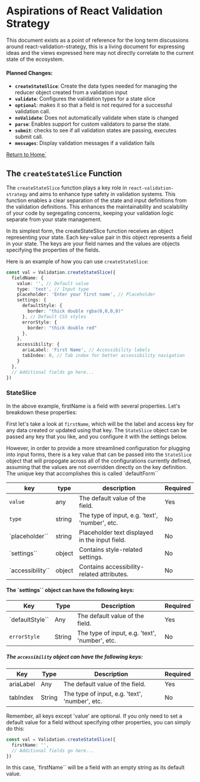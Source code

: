 # Aspirations of React Validation Strategy

This document exists as a point of reference for the long term discussions around react-validation-strategy, this is a living document for expressing ideas and the views expressed here may not directly correlate to the current state of the ecosystem.

#### Planned Changes:
- **`createStateSlice`**: Create the data types needed for managing the reducer object created from a validation input
- **`validate`**: Configures the validation types for a state slice
- **`optional`**: makes it so that a field is not required for a successful validation call.
- **`noValidate`**: Does not automatically validate when state is changed
- **`parse`**: Enables support for custom validators to parse the state.
- **`submit`**: checks to see if all validation states are passing, executes submit call.
- **`messages`**: Display validation messages if a validation fails


[Return to Home`](https://github.com/codymurphyjones/react-validation-strategy/)


## The `createStateSlice` Function
The `createStateSlice` function plays a key role in `react-validation-strategy` and aims to enhance type safety in validation systems. This function enables a clear separation of the state and input definitions from the validation definitions. This enhances the maintainability and scalability of your code by segregating concerns, keeping your validation logic separate from your state management.

In its simplest form, the createStateSlice function receives an object representing your state. Each key-value pair in this object represents a field in your state. The keys are your field names and the values are objects specifying the properties of the fields.

Here is an example of how you can use `createStateSlice`:

```ts
const val = Validation.createStateSlice({
  fieldName: {
    value: '', // Default value
    type: 'text', // Input type
    placeholder: 'Enter your first name', // Placeholder
    settings: {
      defaultStyle: {
		border: "thick double rgba(0,0,0,0)"
	  }, // Default CSS styles
      errorStyle: {
		border: "thick double red"
	  },
    },
    accessibility: {
      ariaLabel: 'First Name', // Accessibility labels
      tabIndex: 0, // Tab index for better accessibility navigation
    }
  },
  // Additional fields go here...
})
```

### StateSlice

In the above example, firstName is a field with several properties. Let's breakdown these properties:

First let's take a look at `firstName`, which will be the label and access key for any data created or updated using that key.  The `StateSlice` object can be passed any key that you like, and you configure it with the settings below.

However, in order to provide a more streamlined configuration for plugging into input forms, there is a key value that can be passed into the `StateSlice` object that will propogate across all of the configurations currently defined, assuming that the values are not overridden directly on the key definition.  The unique key that accomplishes this is called `defaultForm``

| key | type | description  | Required
| ------------- | ------------- | ------------- |---------------|
| `value` | any | The default value of the field. | Yes |
| `type` | string | The type of input, e.g. 'text', 'number', etc. | No |
| `placeholder`` | string | Placeholder text displayed in the input field. | No |
| `settings`` | object | Contains style-related settings. | No |
| `accessibility`` | object | Contains accessibility-related attributes. | No |


#### The `settings`` object can have the following keys:


Key |	Type |	Description	| Required
| ------------- | ------------- | ------------- |---------------|
| `defaultStyle``	| Any	| The default value of the field. |	Yes
| `errorStyle` | String |	The type of input, e.g. 'text', 'number', etc.|	No


#####  The `accessibility` object can have the following keys:

Key |	Type |	Description	| Required
| ------------- | ------------- | ------------- |---------------|
| ariaLabel	| Any	| The default value of the field. |	Yes
| tabIndex	| String |	The type of input, e.g. 'text', 'number', etc.|	No

Remember, all keys except 'value' are optional. If you only need to set a default value for a field without specifying other properties, you can simply do this:

```ts
const val = Validation.createStateSlice({
  firstName: '',
  // Additional fields go here...
})
```


In this case, `firstName`` will be a field with an empty string as its default value.

<!-- 
```ts
const UserValidation = Validation.createStateSlice({
  firstName: "",
  lastName: "",
  username: "",
  displayName: "",
  password: "",
  confirmPassword: "",
  button: "",
  email: "",
}).validate({
  firstName: Validation.new("")
    .length(2, 20)
    .match(/^[A-z]*$/)
    .blocking(),
  lastName: Validation.new("")
    .length(2, 20)
    .match(/^[A-z]*$/)
    .blocking(),
  username: Validation.new("").length(5, 10).not(),
  displayName: Validation.new("").length(2, 200).includes("@").blocking(),
  password: Validation.new("").match(reg),
  confirmPassword: Validation.new("").custom((val) => val.length > 5),
  button: Validation.new(""),
  email: Validation.new("").parse(z.string().email("This must be an email")).length(2, 200).includes("@"),
});
const UserValidation = Validation.createValidationSlice({
  firstName: Validation
    .length(2, 20)
    .match(/^[A-z]*$/)
    .blocking(),
  lastName: Validation
    .length(2, 20)
    .match(/^[A-z]*$/)
    .blocking(),
  username: Validation.length(5, 10).not(),
  displayName: Validation.length(2, 200).includes("@").blocking(),
  password: Validation.match(reg),
  confirmPassword: Validation.custom((val) => val.length > 5),
  email: Validation.length(2, 200).includes("@"),
  button: Validation.new(""),
  //email: Validation.new("").parse(z.string().email("This must be an email")),
});


```

```ts

export default function UserForm() {
  const [syncInput, isValid] = useValidation(UserValidation);

  return (
    <form>
      <input
        {...syncInput(
          "firstName",
          {
            border: "thick double rgba(0,0,0,0)",
          },
          {
            border: "thick double red",
          }
        )}
      />
      <input
        {...syncInput(
          "lastName",
          {
            border: "thick double rgba(0,0,0,0)",
          },
          {
            border: "thick double red",
          }
        )}
      />
      <input
        {...syncInput(
          "email",
          {
            border: "thick double rgba(0,0,0,0)",
          },
          {
            border: "thick double red",
          }
        )}
      />
      <input
        {...syncInput(
          "password",
          {
            border: "thick double rgba(0,0,0,0)",
          },
          {
            border: "thick double red",
          }
        )}
      />
      <input
        {...syncInput(
          "age",
          {
            border: "thick double rgba(0,0,0,0)",
          },
          {
            border: "thick double red",
          }
        )}
      />

      <button
        type="submit"
        disabled={
          !isValid("firstName", true) ||
          !isValid("lastName", true) ||
          !isValid("email", true) ||
          !isValid("password", true) ||
          !isValid("age")
        }
      >
        Submit
      </button>
    </form>
  );
}
	
	```
 -->